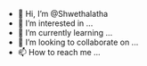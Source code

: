 - 👋 Hi, I’m @Shwethalatha
- 👀 I’m interested in ...
- 🌱 I’m currently learning ...
- 💞️ I’m looking to collaborate on ...
- 📫 How to reach me ...

<!---
Shwethalatha/Shwethalatha is a ✨ special ✨ repository because its `README.md` (this file) appears on your GitHub profile.
You can click the Preview link to take a look at your changes.
--->
